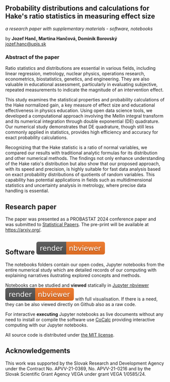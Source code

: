 ## Probability distributions and calculations for Hake's ratio statistics in measuring effect size
*a research paper with supplementary materials - software, notebooks*

by **Jozef Hanč, Martina Hančová, Dominik Borovský**  
<jozef.hanc@upjs.sk>

### Abstract of the paper

Ratio statistics and distributions are essential in various fields, including linear regression, metrology, nuclear physics, operations research, econometrics, biostatistics, genetics, and engineering. They are also valuable in educational assessment, particularly in evaluating subjective, repeated measurements to indicate the magnitude of an intervention effect. 

This study examines the statistical properties and probability calculations of the Hake normalized gain, a key measure of effect size and educational effectiveness in physics education. Using open data science tools, we developed a computational approach involving the Mellin integral transform and its numerical integration through double exponential (DE) quadrature. Our numerical study demonstrates that DE quadrature, though still less commonly applied in statistics, provides high efficiency and accuracy for exact probability calculations. 

Recognizing that the Hake statistic is a ratio of normal variables, we compared our results with traditional analytic formulas for its distribution and other numerical methods. The findings not only enhance understanding of the Hake ratio's distribution but also show that our proposed approach, with its speed and precision, is highly suitable for fast data analysis based on exact probability distributions of quotients of random variables. This capability has potential applications in fields such as multidimensional statistics and uncertainty analysis in metrology, where precise data handling is essential.

## Research paper 

The paper was presented as a PROBASTAT 2024 conference paper and was submitted to [Statistical Papers](https://link.springer.com/journal/362). The pre-print will be available at <https://arxiv.org/>.

## Software [![render in nbviewer](figures/nbviewer_badge.svg)](https://nbviewer.org/github/JupyterPER/HakeRatio/tree/main/) 

The notebooks folders contain our open codes, Jupyter notebooks from the entire numerical study which are detailed records of our computing 
with explaining narratives ilustrating explored concepts and methods. 

Notebooks can be studied and **viewed** statically in [Jupyter nbviewer](https://nbviewer.org/github/JupyterPER/HakeRatio/tree/main/) [![render in nbviewer](figures/nbviewer_badge.svg)](https://nbviewer.org/github/JupyterPER/HakeRatio/tree/main/) with full visualisation. If there is a need, they can be also viewed directly on Github  also as a raw code. 

For interactive **executing** Jupyter notebooks as live documents without any need to install or compile the software use [CoCalc](https://cocalc.com/) providing interactive computing with our Jupyter notebooks.
 
All source code is distributed under [the MIT license](https://choosealicense.com/licenses/mit/).

## Acknowledgements

This work was supported by the Slovak Research and Development Agency under the Contract 
No. APVV-21-0369, No. APVV-21-0216 and by the Slovak Scientific Grant Agency VEGA under grant VEGA 1/0585/24.